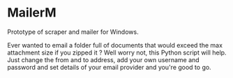 # MailerM
Prototype of scraper and mailer for Windows.

Ever wanted to email a folder full of documents that would exceed the max attachment size if you zipped it ?
Well worry not, this Python script will help. Just change the from and to address, add your own username and password and set details of your email provider and you're good to go.
